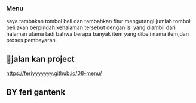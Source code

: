 ### Menu
saya tambakan tombol beli dan tambahkan fitur mengurangi jumlah
tombol beli akan berpindah kehalaman tersebut dengan isi yang diambil dari halaman utama tadi bahwa berapa banyak item yang dibeli nama item,dan proses pembayaran
## 🚀jalan kan project
https://feriyyyyyyy.github.io/08-menu/



## BY feri gantenk
